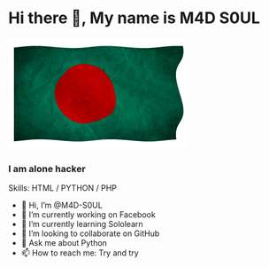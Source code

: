 <h1>Hi there 👋, My name is M4D S0UL</h1>
<img src="https://github.com/M4D-S0UL/M4D-S0UL/blob/main/m4d.gif"/><br>
</h1>
<h3>I am alone hacker</h2>

<p>Skills: HTML / PYTHON / PHP</p>


- 👋 Hi, I’m @M4D-S0UL
- 🔭 I’m currently working on Facebook
- 🌱 I’m currently learning Sololearn
- 👯 I’m looking to collaborate on GitHub
- 💬 Ask me about Python
- 📫 How to reach me: Try and try


<img src="https://github.com/M4D-S0UL/M4D-S0UL/blob/main/github.png" width="50" hidden="50" />
<img src="https://github.com/M4D-S0UL/M4D-S0UL/blob/main/Facebook.png" width="50" hidden="50" />
